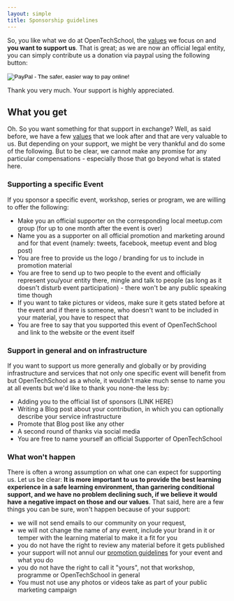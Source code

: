 ```yaml
---
layout: simple
title: Sponsorship guidelines
---
```


So, you like what we do at OpenTechSchool, the [values](/about.html#core_values) we focus on and **you want to support us**. That is great; as we are now an official legal entity, you can simply contribute us a donation via paypal using the following button:


<form action="https://www.paypal.com/cgi-bin/webscr" method="post" target="_top">
	<input type="hidden" name="cmd" value="_s-xclick" />
	<input type="hidden" name="hosted_button_id" value="DWWZRJAN8C9DE" />
	<input type="image" src="https://www.paypalobjects.com/en_US/i/btn/btn_donate_LG.gif" border="0" name="submit" alt="PayPal - The safer, easier way to pay online!" />
	<img alt="" border="0" src="https://www.paypalobjects.com/de_DE/i/scr/pixel.gif" width="1" height="1" />
</form>

Thank you very much. Your support is highly appreciated.

## What you get
Oh. So you want something for that support in exchange? Well, as said before, we have a few [values](/about.html#core_values) that we look after and that are very valuable to us. But depending on your support, we might be very thankful and do some of the following. But to be clear, we cannot make any promise for any particular compensations - especially those that go beyond what is stated here.

### Supporting a specific Event
If you sponsor a specific event, workshop, series or program, we are willing to offer the following:

 * Make you an official supporter on the corresponding local meetup.com group (for up to one month after the event is over)
 * Name you as a supporter on all official promotion and marketing around and for that event (namely: tweets, facebook, meetup event and blog post)
 * You are free to provide us the logo / branding for us to include in promotion material
 * You are free to send up to two people to the event and officially represent you/your entity there, mingle and talk to people (as long as it doesn't disturb event participation) - there won't be any public speaking time though
 * If you want to take pictures or videos, make sure it gets stated before at the event and if there is someone, who doesn't want to be included in your material, you have to respect that
 * You are free to say that you supported this event of OpenTechSchool and link to the website or the event itself


### Support in general and on infrastructure
If you want to support us more generally and globally or by providing infrastructure and services that not only one specific event will benefit from but OpenTechSchool as a whole, it wouldn't make much sense to name you at all events but we'd like to thank you none-the less by:
 
 * Adding you to the official list of sponsors (LINK HERE)
 * Writing a Blog post about your contribution, in which you can optionally describe your service infrastructure
 * Promote that Blog post like any other
 * A second round of thanks via social media
 * You are free to name yourself an official Supporter of OpenTechSchool


### What won't happen
There is often a wrong assumption on what one can expect for supporting us. Let us be clear: **It is more important to us to provide the best learning experience in a safe learning environment, than garnering conditional support, and we have no problem declining such, if we believe it would have a negative impact on those and our values**. That said, here are a few things you can be sure, won't happen because of your support:

 * we will not send emails to our community on your request,
 * we will not change the name of any event, include your brand in it or temper with the learning material to make it a fit for you
 * you do not have the right to review any material before it gets published
 * your support will not annul our [promotion guidelines](/handbooks/promotion.html) for your event and what you do
 * you do not have the right to call it "yours", not that workshop, programme or OpenTechSchool in general 
 * You must not use any photos or videos take as part of your public marketing campaign

